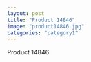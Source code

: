 ```yaml
---
layout: post
title: "Product 14846"
image: "product14846.jpg"
categories: "category1"
---
```

Product 14846

